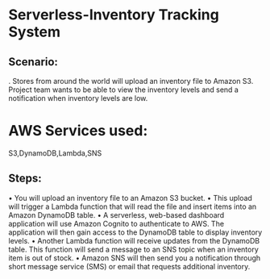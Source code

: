 # Serverless-Inventory Tracking System
## Scenario:
. Stores from around the world will upload an inventory file to Amazon S3. 
 Project team wants to be able to view the inventory levels and send a notification when inventory levels are low.
# AWS Services used:
S3,DynamoDB,Lambda,SNS
## Steps:
•	You will upload an inventory file to an Amazon S3 bucket.
•	This upload will trigger a Lambda function that will read the file and insert items into an Amazon DynamoDB table.
•	A serverless, web-based dashboard application will use Amazon Cognito to authenticate to AWS. The application will then gain access to the DynamoDB table to display inventory levels.
•	Another Lambda function will receive updates from the DynamoDB table. This function will send a message to an SNS topic when an inventory item is out of stock.
•	Amazon SNS will then send you a notification through short message service (SMS) or email that requests additional inventory.

